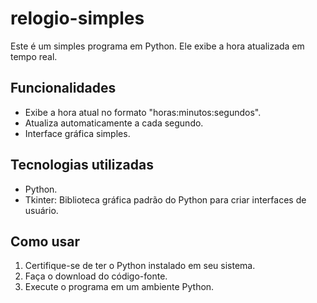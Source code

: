 # relogio-simples
Este é um simples programa em Python. Ele exibe a hora atualizada em tempo real.

## Funcionalidades

- Exibe a hora atual no formato "horas:minutos:segundos".
- Atualiza automaticamente a cada segundo.
- Interface gráfica simples.

## Tecnologias utilizadas

- Python.
- Tkinter: Biblioteca gráfica padrão do Python para criar interfaces de usuário.

## Como usar

1. Certifique-se de ter o Python instalado em seu sistema.
2. Faça o download do código-fonte.
3. Execute o programa em um ambiente Python.
